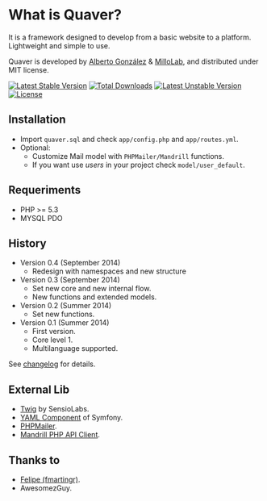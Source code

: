 What is Quaver?
===============
It is a framework designed to develop from a basic website to a platform. Lightweight and simple to use.

Quaver is developed by [Alberto González](https://github.com/albertogonzcat) & [MilloLab](http://millolab.com), and distributed under MIT license.

[![Latest Stable Version](https://poser.pugx.org/millolab/quaver/v/stable.svg)](https://packagist.org/packages/millolab/quaver) [![Total Downloads](https://poser.pugx.org/millolab/quaver/downloads.svg)](https://packagist.org/packages/millolab/quaver) [![Latest Unstable Version](https://poser.pugx.org/millolab/quaver/v/unstable.svg)](https://packagist.org/packages/millolab/quaver) [![License](https://poser.pugx.org/millolab/quaver/license.svg)](https://packagist.org/packages/millolab/quaver)

Installation
------------
* Import `quaver.sql` and check `app/config.php` and `app/routes.yml`.
* Optional: 
	* Customize Mail model with `PHPMailer/Mandrill` functions.
	* If you want use *users* in your project check `model/user_default`.

Requeriments
------------
* PHP >= 5.3
* MYSQL PDO

History
-------
* Version 0.4 (September 2014)
	* Redesign with namespaces and new structure
* Version 0.3 (September 2014)
	* Set new core and new internal flow.
	* New functions and extended models.
* Version 0.2 (Summer 2014)
	* Set new functions.
* Version 0.1 (Summer 2014)
	* First version.
	* Core level 1.
	* Multilanguage supported.

See [changelog](https://github.com/MilloLab/quaver/blob/master/changelog.md) for details.


External Lib
------------
* [Twig](http://twig.sensiolabs.org/) by SensioLabs.
* [YAML Component](http://symfony.com/doc/current/components/yaml/introduction.html) of Symfony.
* [PHPMailer](https://github.com/PHPMailer/PHPMailer).
* [Mandrill PHP API Client](https://mandrillapp.com/api/docs/).

Thanks to
---------
* [Felipe (fmartingr)](https://github.com/fmartingr).
* AwesomezGuy.